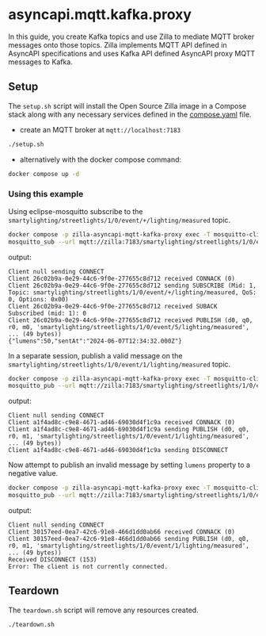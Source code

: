 # asyncapi.mqtt.kafka.proxy

In this guide, you create Kafka topics and use Zilla to mediate MQTT broker messages onto those topics.
Zilla implements MQTT API defined in AsyncAPI specifications and uses Kafka API defined AsyncAPI proxy MQTT messages to Kafka.

## Setup

The `setup.sh` script will install the Open Source Zilla image in a Compose stack along with any necessary services defined in the [compose.yaml](compose.yaml) file.

- create an MQTT broker at `mqtt://localhost:7183`

```bash
./setup.sh
```

- alternatively with the docker compose command:

```bash
docker compose up -d
```

### Using this example

Using eclipse-mosquitto subscribe to the `smartylighting/streetlights/1/0/event/+/lighting/measured` topic.

```bash
docker compose -p zilla-asyncapi-mqtt-kafka-proxy exec -T mosquitto-cli \
mosquitto_sub --url mqtt://zilla:7183/smartylighting/streetlights/1/0/event/+/lighting/measured --debug
```

output:

```text
Client null sending CONNECT
Client 26c02b9a-0e29-44c6-9f0e-277655c8d712 received CONNACK (0)
Client 26c02b9a-0e29-44c6-9f0e-277655c8d712 sending SUBSCRIBE (Mid: 1, Topic: smartylighting/streetlights/1/0/event/+/lighting/measured, QoS: 0, Options: 0x00)
Client 26c02b9a-0e29-44c6-9f0e-277655c8d712 received SUBACK
Subscribed (mid: 1): 0
Client 26c02b9a-0e29-44c6-9f0e-277655c8d712 received PUBLISH (d0, q0, r0, m0, 'smartylighting/streetlights/1/0/event/5/lighting/measured', ... (49 bytes))
{"lumens":50,"sentAt":"2024-06-07T12:34:32.000Z"}
```

In a separate session, publish a valid message on the `smartylighting/streetlights/1/0/event/1/lighting/measured` topic.

```bash
docker compose -p zilla-asyncapi-mqtt-kafka-proxy exec -T mosquitto-cli \
mosquitto_pub --url mqtt://zilla:7183/smartylighting/streetlights/1/0/event/1/lighting/measured --message '{"lumens":50,"sentAt":"2024-06-07T12:34:32.000Z"}' --debug
```

output:

```
Client null sending CONNECT
Client a1f4ad8c-c9e8-4671-ad46-69030d4f1c9a received CONNACK (0)
Client a1f4ad8c-c9e8-4671-ad46-69030d4f1c9a sending PUBLISH (d0, q0, r0, m1, 'smartylighting/streetlights/1/0/event/1/lighting/measured', ... (49 bytes))
Client a1f4ad8c-c9e8-4671-ad46-69030d4f1c9a sending DISCONNECT
```

Now attempt to publish an invalid message by setting `lumens` property to a negative value.

```bash
docker compose -p zilla-asyncapi-mqtt-kafka-proxy exec -T mosquitto-cli \
mosquitto_pub --url mqtt://zilla:7183/smartylighting/streetlights/1/0/event/1/lighting/measured -m '{"lumens":-1,"sentAt":"2024-06-07T12:34:32.000Z"}' --repeat 2 --repeat-delay 3 --debug
```

output:

```
Client null sending CONNECT
Client 30157eed-0ea7-42c6-91e8-466d1dd0ab66 received CONNACK (0)
Client 30157eed-0ea7-42c6-91e8-466d1dd0ab66 sending PUBLISH (d0, q0, r0, m1, 'smartylighting/streetlights/1/0/event/1/lighting/measured', ... (49 bytes))
Received DISCONNECT (153)
Error: The client is not currently connected.
```

## Teardown

The `teardown.sh` script will remove any resources created.

```bash
./teardown.sh
```
